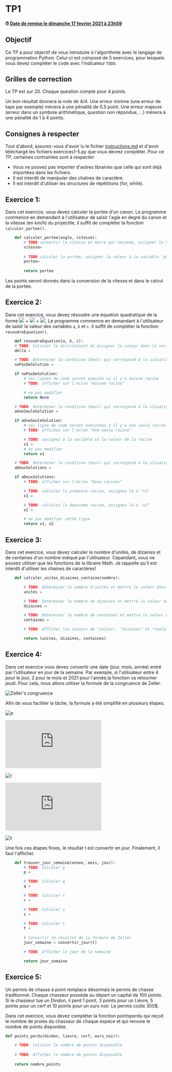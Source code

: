 # TP1

<!--- Changer la date de remise en modifiant le URL--->
#### :alarm_clock: [Date de remise le dimanche 17 fevrier 2021 à 23h59](https://www.timeanddate.com/countdown/generic?iso=20200927T2359&p0=165&msg=Remise&font=cursive&csz=1#)

## Objectif

Ce TP a pour objectif de vous introduire à l'algorithmie avec le langage de programmation Python.
Celui-ci est composé de 5 exercices, pour lesquels vous devez compléter le code avec l'indicateur `TODO`.

## Grilles de correction
Le TP est sur 20. Chaque question compte pour 4 points.

Un bon résultat donnera la note de 4/4. Une erreur minime (une erreur de tape par exemple) mènera à une pénalité de 0.5 point. Une erreur majeure (erreur dans un symbole arithmétique, question non répondue, ...) ménera à une pénalité de 1 à 4 points.

## Consignes à respecter

Tout d'abord, assurez-vous d'avoir lu le fichier [instructions.md](instructions.md) et d'avoir téléchargé les fichiers exercices1-5.py que vous devrez compléter.
Pour ce TP, certaines contraintes sont à respecter:
- Vous ne pouvez pas importer d'autres librairies que celle qui sont déjà importées dans les fichiers.
- Il est interdit de manipuler des chaînes de caractère.
- Il est interdit d'utiliser les structures de répétitions (for, while).

## Exercice 1:
Dans cet exercice, vous devez calculer la portée d'un canon. Le programme commence en demandant à l'utilisateur de saisir l'agle en degré du canon et la vitesse (en km/h) du projectile, il suffit de compléter la fonction `calculer_portee()`.
```python
    def calculer_portee(angle, vitesse):
        # TODO convertir la vitesse en metre par seconde, assigner la valeur à la variable "vitesse"
        vitesse= 
        
        # TODO calculer la portee, assigner la valeur à la variable "portee"
        portee= 
        
        return portee
```

Les points seront donnés dans la conversion de la vitesse et dans le calcul de la portée.

## Exercice 2:
Dans cet exercice, vous devez résoudre une équation quadratique de la forme <img src="https://render.githubusercontent.com/render/math?math=ax^2"> + <img src="https://render.githubusercontent.com/render/math?math=bx"> + <img src="https://render.githubusercontent.com/render/math?math=c">. Le programme commence en demandant à l'utilisateur de saisir la valeur des variables `a`, `b` et `c`. Il suffit de compléter la fonction `resoudreEquation()`.
```python
    def resoudreEquation(a, b, c):
    # TODO: Calculer le discriminant et assigner la valeur dans la variable "delta"
    delta =

    # TODO: Déterminer la condition (bool) qui correspond à la situation où l'équation n'a aucune solution et m assigner le résultat dans la variable "naPasDeSolution"
    naPasDeSolution =

    if naPasDeSolution:
        # ces lignes de code seront executé si il y'a aucune racine
        # TODO: afficher sur l'écran "Aucune racine"

        # ne pas modifier
        return None

    # TODO: Déterminer la condition (bool) qui correspond à la situation où il existe une seule solution à l'équation et mettre la valeur dans "aUneSeuleSolution"
    aUneSeuleSolution =

    if aUneSeuleSolution:
        # ces ligne de code seront executées s'il y'a une seule racine
        # TODO: affichez sur l'écran "Une seule racine"

        # TODO: assignez a la variable x1 la valeur de la racine
        x1 =
        # ne pas modifier
        return x1

    # TODO: Déterminer la condition (bool) qui correspond à la situation où il existe deux solutions de l'équation et mettre la valeur dans "aDeuxSolutions"
    aDeuxSolutions =

    if aDeuxSolutions:
        # TODO: affichez sur l'écran "Deux racines"

        # TODO: calculez la première racine, assignez la a "x1"
        x1 =

        # TODO: calculez la deuxième racine, assignez la a "x2"
        x2 =

        # ne pas modifier cette ligne
        return x1, x2
```
## Exercice 3:
Dans cet exercice, vous devez calculer le nombre d'unités, de dizaines et de centaines d'un nombre indiqué par l'utilisateur. Cepandant, vous ne pouvez utiliser que les fonctions de la libraire Math. Je rappelle qu'il est interdit d'utiliser les chaines de caractères!
```python
    def calculer_unites_dizaines_centaine(nombre):

        # TODO: Déterminer le nombre d'unités et mettre la valeur dans "unites"
        unites = 

        # TODO: Déterminer le nombre de dizaines et mettre la valeur dans "dizaines"
        dizaines = 

        # TODO: Déterminer le nombre de centaines et mettre la valeur dans "centaines"
        centaines = 

        # TODO: Afficher les valeurs de "unites", "dizaines" et "centaines"

        return (unites, dizaines, centaines)
```
## Exercice 4:
Dans cet exercice vous devez convertir une date (jour, mois, année) entré par l'utilisateur en jour de la semaine. Par exemple, si l'utilisateur entre 4 pour le jour, 2 pour le mois et 2021 pour l'année,la fonction va retourner jeudi. Pour cela, nous allons utiliser la formule de la congruence de Zeller.

![Zeller's congruence](https://wikimedia.org/api/rest_v1/media/math/render/svg/0f95195dcc0d98b351294277071736e97053324e)

Afin de vous faciliter la tâche, la formule a été simplifié en plusieurs étapes.

![p](https://latex.codecogs.com/svg.latex?p=\left\lfloor\dfrac{14-mois}{12}\right\rfloor)

![q](https://latex.codecogs.com/svg.latex?q=annee-p)

![r](https://latex.codecogs.com/svg.latex?r=q+\left\lfloor\dfrac{q}{4}\right\rfloor-\left\lfloor\dfrac{q}{100}\right\rfloor+\left\lfloor\dfrac{q}{400}\right\rfloor)

![s](https://latex.codecogs.com/svg.latex?s=mois+12*p-2)

![t](https://latex.codecogs.com/svg.latex?t=(\left\lfloor\dfrac{jour+r+31*s}{12}\right\rfloor)\mod7)

Une fois ces étapes finies, le résultat t est convertir en jour. Finalement, il faut l'afficher.

```python
    def trouver_jour_semaine(annee, mois, jour):
        # TODO: Calculer p
        p = 

        # TODO: Calculer q
        q = 

        # TODO: Calculer r
        r = 

        # TODO: Calculer s
        s =

        # TODO: Calculer t 
        t = 
        
        # Convertir le résultat de la formule de Zeller
        jour_semaine = convertir_jour(t)

        # TODO: Afficher le jour de la semaine

        return jour_semaine
```
## Exercice 5:
Un permis de chasse à point remplace désormais le permis de chasse traditionnel. Chaque chasseur possède au départ un capital de 100 points. Si le chasseur tue un Dindon, il perd 1 point, 3 points pour un Lièvre, 5 points pour un cerf et 10 points pour un ours noir. Le permis coûte 300$.

Dans cet exercice, vous devez compléter la fonction pointsperdu qui reçoit le nombre de proies du chasseur de chaque espèce et qui renvoie le nombre de points disponible.

```python
def points_perdu(dindon, lievre, cerf, ours_noir):

    # TODO: Calculer le nombre de points disponible 
	
    # TODO: Afficher le nombre de points disponible
	
    return nombre_points
```
